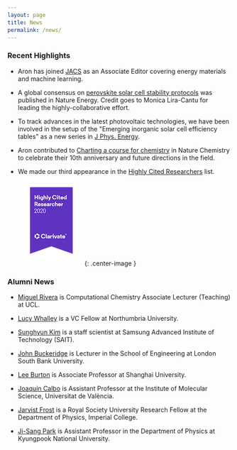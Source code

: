 ```yaml
---
layout: page
title: News
permalink: /news/
---
```


### Recent Highlights 

* Aron has joined [JACS](https://pubs.acs.org/journal/jacsat) as an Associate Editor covering energy materials and machine learning. 

* A global consensus on [perovskite solar cell stability protocols](https://www.nature.com/articles/s41560-019-0529-5) was published in Nature Energy. Credit goes to Monica Lira-Cantu for leading the highly-collaborative effort.

* To track advances in the latest photovoltaic technologies, we have been involved in the setup of the "Emerging inorganic solar cell efficiency tables" as a new series in [J Phys. Energy](https://iopscience.iop.org/article/10.1088/2515-7655/ab2338).

* Aron contributed to [Charting a course for chemistry](https://www.nature.com/articles/s41557-019-0236-7) in Nature Chemistry to celebrate their 10th anniversary and future directions in the field.

* We made our third appearance in the [Highly Cited Researchers](https://recognition.webofscience.com/awards/highly-cited/2020/) list.
![](/assets/hcr-2020.png){: .center-image }

### Alumni News

* [Miguel Rivera](https://www.ucl.ac.uk/chemistry/people/dr-miguel-rivera) is Computational Chemistry Associate Lecturer (Teaching) at UCL.

* [Lucy Whalley](https://scholar.google.co.uk/citations?user=NPOWlz0AAAAJ&hl=en) is a VC Fellow at Northumbria University.

* [Sunghyun Kim](https://scholar.google.co.uk/citations?user=v438vEAAAAAJ&hl=en) is a staff scientist at Samsung Advanced Institute of Technology (SAIT).

* [John Buckeridge](https://jbuckeridge.github.io) is Lecturer in the School of Engineering at London South Bank University.

* [Lee Burton](http://bmd-lab.org) is Associate Professor at Shanghai University. 

* [Joaquín Calbo](https://joaquincalbo.wordpress.com/) is Assistant Professor at the Institute of Molecular Science,  Universitat de València.

* [Jarvist Frost](https://jarvist.github.io) is a Royal Society University Research Fellow at the Department of Physics, Imperial College. 

* [Ji-Sang Park](https://sites.google.com/site/jsparkphys/) is Assistant Professor in the Department of Physics at Kyungpook National University.
